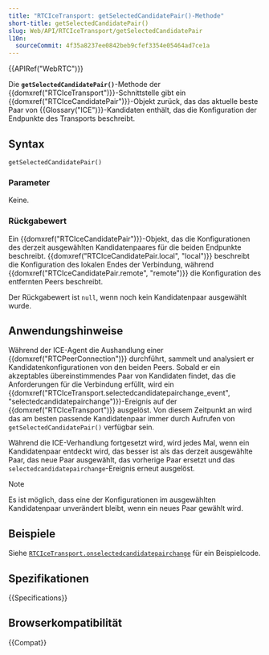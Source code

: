 ```yaml
---
title: "RTCIceTransport: getSelectedCandidatePair()-Methode"
short-title: getSelectedCandidatePair()
slug: Web/API/RTCIceTransport/getSelectedCandidatePair
l10n:
  sourceCommit: 4f35a8237ee0842beb9cfef3354e05464ad7ce1a
---
```


{{APIRef("WebRTC")}}

Die **`getSelectedCandidatePair()`**-Methode der {{domxref("RTCIceTransport")}}-Schnittstelle gibt ein {{domxref("RTCIceCandidatePair")}}-Objekt zurück, das das aktuelle beste Paar von {{Glossary("ICE")}}-Kandidaten enthält, das die Konfiguration der Endpunkte des Transports beschreibt.

## Syntax

```js-nolint
getSelectedCandidatePair()
```

### Parameter

Keine.

### Rückgabewert

Ein {{domxref("RTCIceCandidatePair")}}-Objekt, das die Konfigurationen des derzeit ausgewählten Kandidatenpaares für die beiden Endpunkte beschreibt.
{{domxref("RTCIceCandidatePair.local", "local")}} beschreibt die Konfiguration des lokalen Endes der Verbindung, während {{domxref("RTCIceCandidatePair.remote", "remote")}} die Konfiguration des entfernten Peers beschreibt.

Der Rückgabewert ist `null`, wenn noch kein Kandidatenpaar ausgewählt wurde.

## Anwendungshinweise

Während der ICE-Agent die Aushandlung einer {{domxref("RTCPeerConnection")}} durchführt, sammelt und analysiert er Kandidatenkonfigurationen von den beiden Peers.
Sobald er ein akzeptables übereinstimmendes Paar von Kandidaten findet, das die Anforderungen für die Verbindung erfüllt, wird ein {{domxref("RTCIceTransport.selectedcandidatepairchange_event", "selectedcandidatepairchange")}}-Ereignis auf der {{domxref("RTCIceTransport")}} ausgelöst.
Von diesem Zeitpunkt an wird das am besten passende Kandidatenpaar immer durch Aufrufen von `getSelectedCandidatePair()` verfügbar sein.

Während die ICE-Verhandlung fortgesetzt wird, wird jedes Mal, wenn ein Kandidatenpaar entdeckt wird, das besser ist als das derzeit ausgewählte Paar, das neue Paar ausgewählt, das vorherige Paar ersetzt und das `selectedcandidatepairchange`-Ereignis erneut ausgelöst.

> [!NOTE]
> Es ist möglich, dass eine der Konfigurationen im ausgewählten Kandidatenpaar unverändert bleibt, wenn ein neues Paar gewählt wird.

## Beispiele

Siehe [`RTCIceTransport.onselectedcandidatepairchange`](/de/docs/Web/API/RTCIceTransport/selectedcandidatepairchange_event#examples) für ein Beispielcode.

## Spezifikationen

{{Specifications}}

## Browserkompatibilität

{{Compat}}
